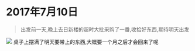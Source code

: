 <link href="../../../css/style.css" rel="stylesheet" >

# 2017年7月10日
> 出发前一天,晚上去日新楼的超时大批采购了一番,收拾好东西,期待明天出发

![](https://yumiao-static.oss-cn-beijing.aliyuncs.com/image/2017/07/10/IMG_1.jpg)
桌子上摆满了明天要带上的东西,大概要一个月之后才会回来了呢